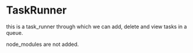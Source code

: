# TaskRunner
this is a task_runner through which we can add, delete and view tasks in a queue.


node_modules are not added.
